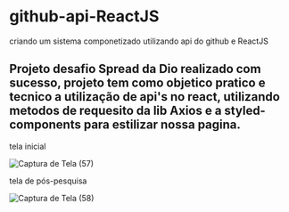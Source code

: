 # github-api-ReactJS
criando um sistema componetizado utilizando api do github e ReactJS 

## Projeto desafio Spread da Dio realizado com sucesso, projeto tem como objetico pratico e tecnico a utilização de api's no react, utilizando metodos de requesito da lib Axios e a styled-components para estilizar nossa pagina.

tela inicial

![Captura de Tela (57)](https://github.com/MKawan/github-api-ReactJS/assets/51447066/6fd77e49-49e7-4922-a624-e0ee227aee55)

tela de pós-pesquisa

![Captura de Tela (58)](https://github.com/MKawan/github-api-ReactJS/assets/51447066/284606ff-9694-4adb-a5eb-d4f214fdcb69)
